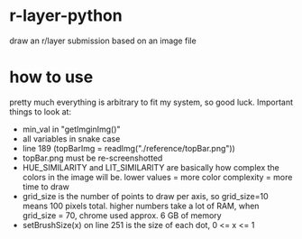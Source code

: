 # r-layer-python
draw an r/layer submission based on an image file

# how to use
pretty much everything is arbitrary to fit my system, so good luck.
Important things to look at:
- min_val in "getImginImg()"
- all variables in snake case
- line 189 (topBarImg = readImg("./reference/topBar.png"))
- topBar.png must be re-screenshotted
- HUE_SIMILARITY and LIT_SIMILARITY are basically how complex the colors in the image will be. lower values = more color complexity = more time to draw
- grid_size is the number of points to draw per axis, so grid_size=10 means 100 pixels total. higher numbers take a lot of RAM, when grid_size = 70, chrome used approx. 6 GB of memory
- setBrushSize(x) on line 251 is the size of each dot, 0 <= x <= 1
